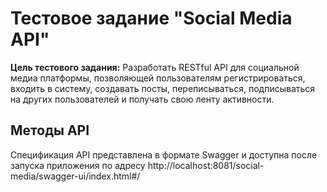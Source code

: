 # Тестовое задание "Social Media API"

**Цель тестового задания:** Разработать RESTful API для социальной медиа платформы, 
позволяющей пользователям регистрироваться, входить в систему, создавать посты, переписываться, 
подписываться на других пользователей и получать свою ленту активности.

## Методы API
Спецификация API представлена в формате Swagger и доступна после запуска приложения по адресу 
http://localhost:8081/social-media/swagger-ui/index.html#/ 


